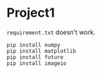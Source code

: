 # Project1
`requirement.txt` doesn't work.
```shell script
pip install numpy
pip install matplotlib
pip install future
pip install imageio
```